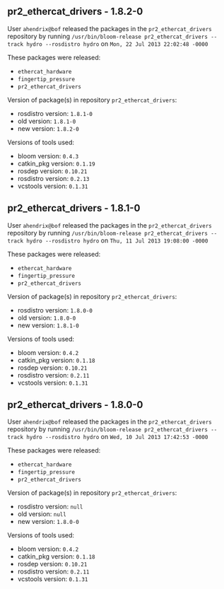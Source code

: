 ## pr2_ethercat_drivers - 1.8.2-0

User `ahendrix@bof` released the packages in the `pr2_ethercat_drivers` repository by running `/usr/bin/bloom-release pr2_ethercat_drivers --track hydro --rosdistro hydro` on `Mon, 22 Jul 2013 22:02:48 -0000`

These packages were released:
- `ethercat_hardware`
- `fingertip_pressure`
- `pr2_ethercat_drivers`

Version of package(s) in repository `pr2_ethercat_drivers`:
- rosdistro version: `1.8.1-0`
- old version: `1.8.1-0`
- new version: `1.8.2-0`

Versions of tools used:
- bloom version: `0.4.3`
- catkin_pkg version: `0.1.19`
- rosdep version: `0.10.21`
- rosdistro version: `0.2.13`
- vcstools version: `0.1.31`


## pr2_ethercat_drivers - 1.8.1-0

User `ahendrix@bof` released the packages in the `pr2_ethercat_drivers` repository by running `/usr/bin/bloom-release pr2_ethercat_drivers --track hydro --rosdistro hydro` on `Thu, 11 Jul 2013 19:08:00 -0000`

These packages were released:
- `ethercat_hardware`
- `fingertip_pressure`
- `pr2_ethercat_drivers`

Version of package(s) in repository `pr2_ethercat_drivers`:
- rosdistro version: `1.8.0-0`
- old version: `1.8.0-0`
- new version: `1.8.1-0`

Versions of tools used:
- bloom version: `0.4.2`
- catkin_pkg version: `0.1.18`
- rosdep version: `0.10.21`
- rosdistro version: `0.2.11`
- vcstools version: `0.1.31`


## pr2_ethercat_drivers - 1.8.0-0

User `ahendrix@bof` released the packages in the `pr2_ethercat_drivers` repository by running `/usr/bin/bloom-release pr2_ethercat_drivers --track hydro --rosdistro hydro` on `Wed, 10 Jul 2013 17:42:53 -0000`

These packages were released:
- `ethercat_hardware`
- `fingertip_pressure`
- `pr2_ethercat_drivers`

Version of package(s) in repository `pr2_ethercat_drivers`:
- rosdistro version: `null`
- old version: `null`
- new version: `1.8.0-0`

Versions of tools used:
- bloom version: `0.4.2`
- catkin_pkg version: `0.1.18`
- rosdep version: `0.10.21`
- rosdistro version: `0.2.11`
- vcstools version: `0.1.31`


